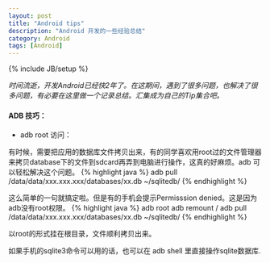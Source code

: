 ```yaml
---
layout: post
title: "Android tips"
description: "Android 开发的一些经验总结"
category: Android
tags: [Android]
---
```

{% include JB/setup %}

*时间流逝，开发Android已经快2年了。在这期间，遇到了很多问题，也解决了很多问题，有必要在这里做一个记录总结。汇集成为自己的Tip集合吧。*

#### ADB 技巧：
* adb root 访问：

有时候，需要把应用的数据库文件拷贝出来，有的同学喜欢用root过的文件管理器来拷贝database下的文件到sdcard再弄到电脑进行操作，这真的好麻烦。adb 可以轻松解决这个问题。
{% highlight java %}
adb pull /data/data/xxx.xxx.xxx/databases/xx.db ~/sqlitedb/
{% endhighlight %}

这么简单的一句就搞定啦。但是有的手机会提示Permisssion denied。这是因为adb没有root权限。 
{% highlight java %}
adb root
adb remount / 
adb pull /data/data/xxx.xxx.xxx/databases/xx.db ~/sqlitedb/
{% endhighlight %}


以root的形式挂在根目录，文件顺利拷贝出来。

如果手机的sqlite3命令可以用的话，也可以在 adb shell 里直接操作sqlite数据库.

